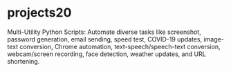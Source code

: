 # projects20
Multi-Utility Python Scripts: Automate diverse tasks like screenshot, password generation, email sending, speed test, COVID-19 updates, image-text conversion, Chrome automation, text-speech/speech-text conversion, webcam/screen recording, face detection, weather updates, and URL shortening.
